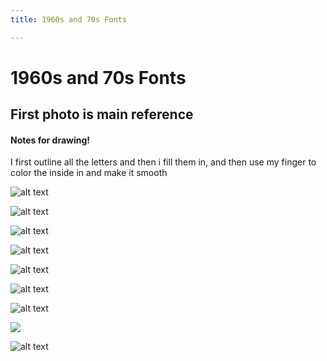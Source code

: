 ```yaml
---
title: 1960s and 70s Fonts

---
```


# 1960s and 70s Fonts

## First photo is main reference
 #### Notes for drawing! 
I first outline all the letters and then i fill them in, and then use my finger to color the inside in and make it smooth 

![alt text](https://files.slack.com/files-pri/T0HTW3H0V-F053MJQUGCT/image.png?pub_secret=fe40828d7f)

![alt text](https://files.slack.com/files-pri/T0HTW3H0V-F053ACJ339R/image.png?pub_secret=11628d77fb)

![alt text](https://files.slack.com/files-pri/T0HTW3H0V-F053ACYM56F/image.png?pub_secret=69db5719ae)

![alt text](https://files.slack.com/files-pri/T0HTW3H0V-F053P65B8NM/image.png?pub_secret=ee6a27ae5f)

![alt text](https://files.slack.com/files-pri/T0HTW3H0V-F05408RHKKJ/image.png?pub_secret=ba32842215)

![alt text](https://files.slack.com/files-pri/T0HTW3H0V-F053D32C5BN/image.png?pub_secret=d9e97d6465)

![alt text](https://files.slack.com/files-pri/T0HTW3H0V-F0537MSKDTP/image.png?pub_secret=b100b7d48b)

![](https://i.imgur.com/G1Bk3Lq.png)

![alt text](https://files.slack.com/files-pri/T0HTW3H0V-F053AM2HLLA/image.png?pub_secret=d795229b96)







